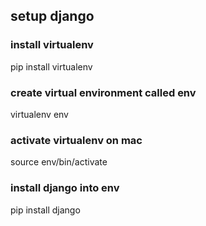 ## setup django

### install virtualenv
pip install virtualenv

### create virtual environment called env
virtualenv env

### activate virtualenv on mac
source env/bin/activate 

### install django into env
pip install django